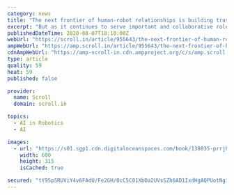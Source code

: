 ```yaml
---
category: news
title: "The next frontier of human-robot relationships is building trust"
excerpt: "But as it continues to serve important and collaborative roles in people’s lives, a natural question is: Can I trust them? How do I know they will do what I expect? Explainable artificial intelligence is a branch of artificial intelligence research that examines how artificial agents can be made more transparent and trustworthy to their human users."
publishedDateTime: 2020-08-07T18:10:00Z
webUrl: "https://scroll.in/article/955643/the-next-frontier-of-human-robot-relationships-is-building-trust"
ampWebUrl: "https://amp.scroll.in/article/955643/the-next-frontier-of-human-robot-relationships-is-building-trust"
cdnAmpWebUrl: "https://amp-scroll-in.cdn.ampproject.org/c/s/amp.scroll.in/article/955643/the-next-frontier-of-human-robot-relationships-is-building-trust"
type: article
quality: 59
heat: 59
published: false

provider:
  name: Scroll
  domain: scroll.in

topics:
  - AI in Robotics
  - AI

images:
  - url: "https://s01.sgp1.cdn.digitaloceanspaces.com/book/138035-prrjhqyetv-1583754185.jpg"
    width: 600
    height: 315
    isCached: true

secured: "tY9SpSRUViY4v6FAdU/Fe2GH/0cC5C01XbDa2UVsSZh6AD1IxdHgAQPUotNg1pYwcmFbWvIDgMhbwEao/j9sP31Qiz1RIyGSA8Lv0iqI7zMMmXuHfiWs52CFaSLviiCmWNSFaF0q0MBY0vTW51U3wnTUmEgqGBouvTeTvfBsNcUDVHoO4hovHgZv6fwH69nwyb+lqTMe8UMs/ZhaYVn8TT8D+56pxFAuUJBFC0FTo+yy8CTNrIvjj6VTVFVoYVJalCWciJpIIaCdt94fjPaXqC5fy6Jy2yuQl+l0nCpdUGOIK5k+VhxtFtUz894+XYO3kIjel9fru8QoAx8tqPZbbw==;SVx89F9v2K1iV6HxGbOsuQ=="
---
```


